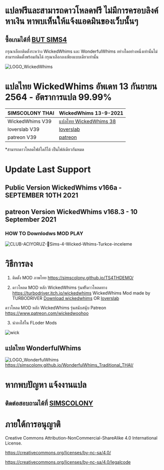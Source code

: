 
# แปลฟรีและสามารถดาวโหลดฟรี ไม่มีการครอบลิงค์หาเงิน หาพบเห็นให้แจ้งแอดมินของเว็บนั้นๆ
## ซื้อเกมได้ที่ [BUT SIMS4](https://www.cdkeys.com/pc/games/the-sims-4-standard-edition-pc-cd-key-origin?mw_aref=simscolony)

กรุณาเลือกติดตั้งระหว่าง WickedWhims และ WonderfulWhims อย่างใดอย่างหนึ่งเท่านั้นไม่สามารถติดตั้งพร้อมกันได้
กรุณาเลือกลงเพียงแบบเดียวเท่านั้น

![LOGO_WickedWhims](https://img.itch.zone/aW1nLzMzMDExODAucG5n/original/mSNqg3.png)

# แปลไทย WickedWhims อัพเดท 13 กันยายน 2564 - อัตราการแปล 99.99%

| SIMSCOLONY THAI| WickedWhims 13-9-2021|
| ------------- | ------------- |
| WickedWhims V39| [แปลไทย WickedWhims 38](https://github.com/simscolony/WickedWhims_Traditional_THAI/raw/master/%5BSIMSCOLONY%5DWickedWhims_TH_V40%5B13-9-2021%5D.package) |
| loverslab V39| [loverslab](https://www.loverslab.com/files/file/5755-sims-4-wickedwhims-thai-support-wickedwhims-v166a-september-10th-2021/) |
| patreon V39|  [patreon](https://www.patreon.com/posts/56100237) |

*สามารถดาวโหลดไฟล์ใดก็ได้ เป็นไฟล์เดียวกันหมด
# Update Last Support 
## Public Version   WickedWhims v166a - SEPTEMBER 10TH 2021
##  patreon Version WickedWhim﻿s v168.3 - 10 September 2021


### HOW TO Downlodws MOD PLAY
![CLUB-ACIYORUZ-💓Sims-4-Wicked-Whims-Turkce-inceleme](https://user-images.githubusercontent.com/13219372/127035913-4855b0af-ebc4-4239-9b25-57c0f2bb4267.jpg)

# วิธีการลง
1. ติดตั้ง MOD ภาพไทย
https://simscolony.github.io/TS4THDEMO/

2. ดาวโหลด MOD หลัก WickedWhims  รุ่นฟรีดาวโหลดทาง
https://turbodriver.itch.io/wickedwhims
WickedWhims Mod made by TURBODRIVER   [Download wickedwhims](https://wickedwhimsmod.com/download/) OR
[loverslab](https://www.loverslab.com/files/file/5755-sims-4-thai-translation-for-wickedwhims-435140c-16-april-2019/)


ดาวโหลด MOD หลัก WickedWhims  รุ่นสนับสนุับ
Patreon https://www.patreon.com/wickedwoohoo


3. นำลงใส่ใน FLoder Mods

![wick](https://user-images.githubusercontent.com/13219372/127035833-41096a39-6cce-4852-8207-d3f88aae143a.jpg)


## แปลไทย WonderfulWhims

![LOGO_WonderfulWhims](https://img.itch.zone/aW1nLzQyNjc4NDEucG5n/original/bivTAu.png)
https://simscolony.github.io/WonderfulWhims_Traditional_THAI/


# หากพบปัญหา แจ้งงานแปล
## ติดต่อสอบถามได้ที่ [SIMSCOLONY](https://www.facebook.com/SimsColony/)

# ภายใต้การอนุญาติ 

Creative Commons Attribution-NonCommercial-ShareAlike 4.0 International License.

https://creativecommons.org/licenses/by-nc-sa/4.0/

https://creativecommons.org/licenses/by-nc-sa/4.0/legalcode

